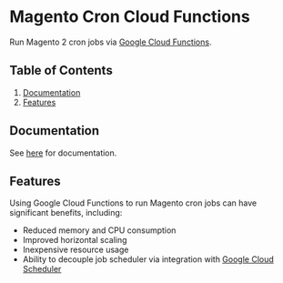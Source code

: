 # Magento Cron Cloud Functions

Run Magento 2 cron jobs via [Google Cloud Functions](https://cloud.google.com/functions/).

## Table of Contents

1. [Documentation](#documentation)
2. [Features](#features)

## Documentation

See [here](https://docs.auroraextensions.com/magento/extensions/2.x/magentocroncloudfunctions/latest/) for documentation.

## Features

Using Google Cloud Functions to run Magento cron jobs can have significant benefits, including:

+ Reduced memory and CPU consumption
+ Improved horizontal scaling
+ Inexpensive resource usage
+ Ability to decouple job scheduler via integration with [Google Cloud Scheduler](https://cloud.google.com/scheduler/)
